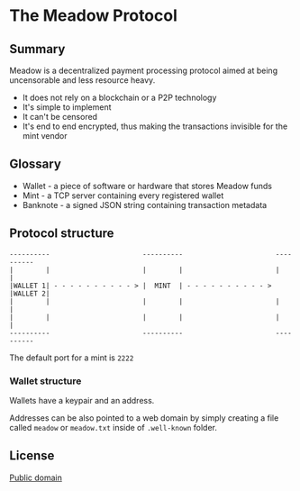 # The Meadow Protocol

## Summary
Meadow is a decentralized payment processing protocol aimed at being uncensorable and less resource heavy.

* It does not rely on a blockchain or a P2P technology
* It's simple to implement
* It can't be censored
* It's end to end encrypted, thus making the transactions invisible for the mint vendor

## Glossary
* Wallet - a piece of software or hardware that stores Meadow funds
* Mint - a TCP server containing every registered wallet
* Banknote - a signed JSON string containing transaction metadata

## Protocol structure
```
----------                       ----------                       ----------
|        |                       |        |                       |        |
|WALLET 1| - - - - - - - - - - > |  MINT  | - - - - - - - - - - > |WALLET 2|
|        |                       |        |                       |        |
|        |                       |        |                       |        |
----------                       ----------                       ----------
```

The default port for a mint is `2222`

### Wallet structure
Wallets have a keypair and an address.

Addresses can be also pointed to a web domain by simply creating a file called `meadow` or `meadow.txt` inside of `.well-known` folder.

## License
[Public domain](LICENSE)
